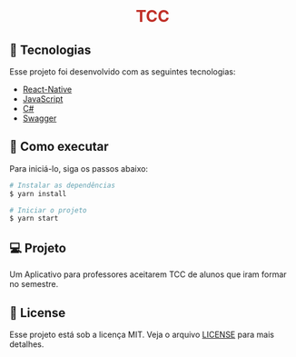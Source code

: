<br />
<p align="center">

<h1 align="center">
    <p style="color:#C03028">TCC</p>
</h1>

## 🧪 Tecnologias

Esse projeto foi desenvolvido com as seguintes tecnologias:

- [React-Native](https://reactnative.dev/)
- [JavaScript](https://developer.mozilla.org/pt-BR/docs/Web/JavaScript)
- [C#](https://learn.microsoft.com/pt-br/dotnet/csharp/)
- [Swagger](https://swagger.io/)

## 🚀 Como executar

Para iniciá-lo, siga os passos abaixo:
```bash
# Instalar as dependências
$ yarn install

# Iniciar o projeto
$ yarn start
```

## 💻 Projeto

Um Aplicativo para professores aceitarem TCC de alunos que iram formar no semestre. 

## 📝 License

Esse projeto está sob a licença MIT. Veja o arquivo [LICENSE](LICENSE.md) para mais detalhes.
